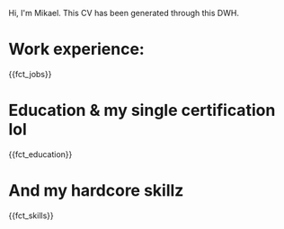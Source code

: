 Hi, I'm Mikael. This CV has been generated through this DWH.


# Work experience:

{{fct_jobs}}

# Education & my single certification lol

{{fct_education}}

# And my hardcore skillz

{{fct_skills}}
